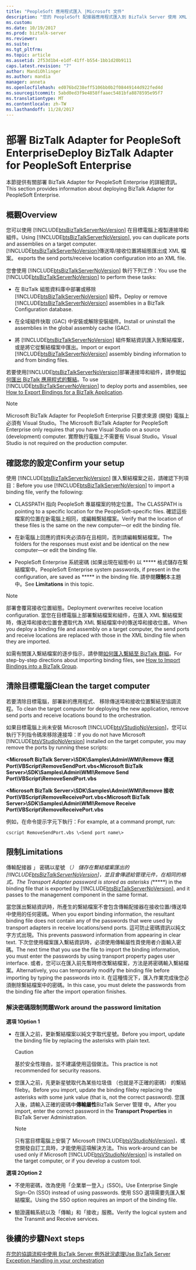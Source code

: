 ```yaml
---
title: "PeopleSoft 應用程式匯入 |Microsoft 文件"
description: "您的 PeopleSoft 配接器應用程式匯入到 BizTalk Server 使用 XML 繫結檔案，而讀取的任何限制，當匯入"
ms.custom: 
ms.date: 10/19/2017
ms.prod: biztalk-server
ms.reviewer: 
ms.suite: 
ms.tgt_pltfrm: 
ms.topic: article
ms.assetid: 2f53d1b4-e1df-41ff-b554-1bb1d20b9111
caps.latest.revision: "7"
author: MandiOhlinger
ms.author: mandia
manager: anneta
ms.openlocfilehash: ed076bd238eff5106bb0b2f08449144d922fed4d
ms.sourcegitcommit: 5abd0ed3f9e4858ffaaec5481bfa8878595e95f7
ms.translationtype: MT
ms.contentlocale: zh-TW
ms.lasthandoff: 11/28/2017
---
```

# <a name="deploy-biztalk-adapter-for-peoplesoft-enterprise"></a><span data-ttu-id="bc3a0-103">部署 BizTalk Adapter for PeopleSoft Enterprise</span><span class="sxs-lookup"><span data-stu-id="bc3a0-103">Deploy BizTalk Adapter for PeopleSoft Enterprise</span></span>
<span data-ttu-id="bc3a0-104">本節提供有關部署 BizTalk Adapter for PeopleSoft Enterprise 的詳細資訊。</span><span class="sxs-lookup"><span data-stu-id="bc3a0-104">This section provides information about deploying BizTalk Adapter for PeopleSoft Enterprise.</span></span>  

## <a name="overview"></a><span data-ttu-id="bc3a0-105">概觀</span><span class="sxs-lookup"><span data-stu-id="bc3a0-105">Overview</span></span>
<span data-ttu-id="bc3a0-106">您可以使用 [!INCLUDE[btsBizTalkServerNoVersion](../includes/btsbiztalkservernoversion-md.md)] 在目標電腦上複製連接埠和組件。</span><span class="sxs-lookup"><span data-stu-id="bc3a0-106">Using [!INCLUDE[btsBizTalkServerNoVersion](../includes/btsbiztalkservernoversion-md.md)], you can duplicate ports and assemblies on a target computer.</span></span> [!INCLUDE[btsBizTalkServerNoVersion](../includes/btsbiztalkservernoversion-md.md)]<span data-ttu-id="bc3a0-107">傳送埠/接收位置將組態匯出成 XML 檔案。</span><span class="sxs-lookup"><span data-stu-id="bc3a0-107"> exports the send ports/receive location configuration into an XML file.</span></span>  
  
 <span data-ttu-id="bc3a0-108">您會使用 [!INCLUDE[btsBizTalkServerNoVersion](../includes/btsbiztalkservernoversion-md.md)] 執行下列工作：</span><span class="sxs-lookup"><span data-stu-id="bc3a0-108">You use the [!INCLUDE[btsBizTalkServerNoVersion](../includes/btsbiztalkservernoversion-md.md)] to perform these tasks:</span></span>  
  
-   <span data-ttu-id="bc3a0-109">在 BizTalk 組態資料庫中部署或移除 [!INCLUDE[btsBizTalkServerNoVersion](../includes/btsbiztalkservernoversion-md.md)] 組件。</span><span class="sxs-lookup"><span data-stu-id="bc3a0-109">Deploy or remove [!INCLUDE[btsBizTalkServerNoVersion](../includes/btsbiztalkservernoversion-md.md)] assemblies in a BizTalk Configuration database.</span></span>  
  
-   <span data-ttu-id="bc3a0-110">在全域組件快取 (GAC) 中安裝或解除安裝組件。</span><span class="sxs-lookup"><span data-stu-id="bc3a0-110">Install or uninstall the assemblies in the global assembly cache (GAC).</span></span>  
  
-   <span data-ttu-id="bc3a0-111">將 [!INCLUDE[btsBizTalkServerNoVersion](../includes/btsbiztalkservernoversion-md.md)] 組件繫結資訊匯入到繫結檔案，或是將它從繫結檔案中匯出。</span><span class="sxs-lookup"><span data-stu-id="bc3a0-111">Import or export [!INCLUDE[btsBizTalkServerNoVersion](../includes/btsbiztalkservernoversion-md.md)] assembly binding information to and from binding files.</span></span>  
  
<span data-ttu-id="bc3a0-112">若要使用[!INCLUDE[btsBizTalkServerNoVersion](../includes/btsbiztalkservernoversion-md.md)]部署連接埠和組件，請參閱[如何匯出 BizTalk 應用程式的繫結](../core/how-to-export-bindings-for-a-biztalk-application.md)。</span><span class="sxs-lookup"><span data-stu-id="bc3a0-112">To use [!INCLUDE[btsBizTalkServerNoVersion](../includes/btsbiztalkservernoversion-md.md)] to deploy ports and assemblies, see [How to Export Bindings for a BizTalk Application](../core/how-to-export-bindings-for-a-biztalk-application.md).</span></span>  
  
> [!NOTE]
>  <span data-ttu-id="bc3a0-113">Microsoft BizTalk Adapter for PeopleSoft Enterprise 只要求來源 (開發) 電腦上必須有 Visual Studio。</span><span class="sxs-lookup"><span data-stu-id="bc3a0-113">The Microsoft BizTalk Adapter for PeopleSoft Enterprise only requires that you have Visual Studio on a source (development) computer.</span></span> <span data-ttu-id="bc3a0-114">實際執行電腦上不需要有 Visual Studio。</span><span class="sxs-lookup"><span data-stu-id="bc3a0-114">Visual Studio is not required on the production computer.</span></span>  

## <a name="confirm-your-setup"></a><span data-ttu-id="bc3a0-115">確認您的設定</span><span class="sxs-lookup"><span data-stu-id="bc3a0-115">Confirm your setup</span></span>
<span data-ttu-id="bc3a0-116">使用 [!INCLUDE[btsBizTalkServerNoVersion](../includes/btsbiztalkservernoversion-md.md)] 匯入繫結檔案之前，請確認下列項目：</span><span class="sxs-lookup"><span data-stu-id="bc3a0-116">Before you use [!INCLUDE[btsBizTalkServerNoVersion](../includes/btsbiztalkservernoversion-md.md)] to import a binding file, verify the following:</span></span>  
  
-   <span data-ttu-id="bc3a0-117">CLASSPATH 指向 PeopleSoft 專屬檔案的特定位置。</span><span class="sxs-lookup"><span data-stu-id="bc3a0-117">The CLASSPATH is pointing to a specific location for the PeopleSoft-specific files.</span></span> <span data-ttu-id="bc3a0-118">確認這些檔案的位置在新電腦上相同，或編輯繫結檔案。</span><span class="sxs-lookup"><span data-stu-id="bc3a0-118">Verify that the location of these files is the same on the new computer—or edit the binding file.</span></span>  
  
-   <span data-ttu-id="bc3a0-119">在新電腦上回應的資料夾必須存在且相同，否則請編輯繫結檔案。</span><span class="sxs-lookup"><span data-stu-id="bc3a0-119">The folders for the responses must exist and be identical on the new computer—or edit the binding file.</span></span>  
  
-   <span data-ttu-id="bc3a0-120">PeopleSoft Enterprise 系統密碼 (如果出現在組態中) 以 ***** 格式儲存在繫結檔案中。</span><span class="sxs-lookup"><span data-stu-id="bc3a0-120">PeopleSoft Enterprise system passwords, if present in the configuration, are saved as ***** in the binding file.</span></span> <span data-ttu-id="bc3a0-121">請參閱**限制**本主題中。</span><span class="sxs-lookup"><span data-stu-id="bc3a0-121">See **Limitations** in this topic.</span></span>

> [!NOTE]
>  <span data-ttu-id="bc3a0-122">部署會覆寫接收位置組態。</span><span class="sxs-lookup"><span data-stu-id="bc3a0-122">Deployment overwrites receive location configuration.</span></span> <span data-ttu-id="bc3a0-123">當您在目標電腦上部署繫結檔案和組件，在匯入 XML 繫結檔案時，傳送埠和接收位置會遭取代為 XML 繫結檔案中的傳送埠和接收位置。</span><span class="sxs-lookup"><span data-stu-id="bc3a0-123">When you deploy a binding file and assembly on a target computer, the send ports and receive locations are replaced with those in the XML binding file when they are imported.</span></span>  
  
 <span data-ttu-id="bc3a0-124">如需有關匯入繫結檔案的逐步指示，請參閱[如何匯入繫結至 BizTalk 群組](../core/how-to-import-bindings-into-a-biztalk-group.md)。</span><span class="sxs-lookup"><span data-stu-id="bc3a0-124">For step-by-step directions about importing binding files, see [How to Import Bindings into a BizTalk Group](../core/how-to-import-bindings-into-a-biztalk-group.md).</span></span> 
  
## <a name="clean-the-target-computer"></a><span data-ttu-id="bc3a0-125">清除目標電腦</span><span class="sxs-lookup"><span data-stu-id="bc3a0-125">Clean the target computer</span></span>
<span data-ttu-id="bc3a0-126">若要清除目標電腦，部署新的應用程式、 移除傳送埠和接收位置繫結至協調流程。</span><span class="sxs-lookup"><span data-stu-id="bc3a0-126">To clean the target computer for deploying the new application, remove send ports and receive locations bound to the orchestration.</span></span>  
  
<span data-ttu-id="bc3a0-127">如果目標電腦上尚未安裝 Microsoft [!INCLUDE[btsVStudioNoVersion](../includes/btsvstudionoversion-md.md)]，您可以執行下列指令碼來移除連接埠：</span><span class="sxs-lookup"><span data-stu-id="bc3a0-127">If you do not have Microsoft [!INCLUDE[btsVStudioNoVersion](../includes/btsvstudionoversion-md.md)] installed on the target computer, you may remove the ports by running these scripts:</span></span>  
  
<span data-ttu-id="bc3a0-128">**\<Microsoft BizTalk Server\>\SDK\Samples\Admin\WMI\Remove 傳送 Port\VBScript\RemoveSendPort.vbs**</span><span class="sxs-lookup"><span data-stu-id="bc3a0-128">**\<Microsoft BizTalk Server\>\SDK\Samples\Admin\WMI\Remove Send Port\VBScript\RemoveSendPort.vbs**</span></span>  
  
<span data-ttu-id="bc3a0-129">**\<Microsoft BizTalk Server\>\SDK\Samples\Admin\WMI\Remove 接收 Port\VBScript\RemoveReceivePort.vbs**</span><span class="sxs-lookup"><span data-stu-id="bc3a0-129">**\<Microsoft BizTalk Server\>\SDK\Samples\Admin\WMI\Remove Receive Port\VBScript\RemoveReceivePort.vbs**</span></span>  
  
<span data-ttu-id="bc3a0-130">例如，在命令提示字元下執行：</span><span class="sxs-lookup"><span data-stu-id="bc3a0-130">For example, at a command prompt, run:</span></span>  
  
```
cscript RemoveSendPort.vbs \<Send port name\>
```

## <a name="limitations"></a><span data-ttu-id="bc3a0-131">限制</span><span class="sxs-lookup"><span data-stu-id="bc3a0-131">Limitations</span></span>
<span data-ttu-id="bc3a0-132">傳輸配接器 」 密碼以星號 （*） 儲存在繫結檔案匯出的[!INCLUDE[btsBizTalkServerNoVersion](../includes/btsbiztalkservernoversion-md.md)]，並且會傳遞給管理元件，在相同的格式。</span><span class="sxs-lookup"><span data-stu-id="bc3a0-132">The Transport Adapter password is stored as asterisks (******) in the binding file that is exported by [!INCLUDE[btsBizTalkServerNoVersion](../includes/btsbiztalkservernoversion-md.md)], and it passes to the management component in the same format.</span></span>  
  
 <span data-ttu-id="bc3a0-133">當您匯出繫結資訊時，所產生的繫結檔案不會包含傳輸配接器在接收位置/傳送埠中使用的任何密碼。</span><span class="sxs-lookup"><span data-stu-id="bc3a0-133">When you export binding information, the resultant binding file does not contain any of the passwords that were used by transport adapters in receive locations/send ports.</span></span> <span data-ttu-id="bc3a0-134">這可防止密碼資訊以純文字方式出現。</span><span class="sxs-lookup"><span data-stu-id="bc3a0-134">This prevents password information from appearing in clear text.</span></span> <span data-ttu-id="bc3a0-135">下次您使用檔案匯入繫結資訊時，必須使用傳輸屬性頁使用者介面輸入密碼。</span><span class="sxs-lookup"><span data-stu-id="bc3a0-135">The next time that you use the file to import the binding information, you must enter the passwords by using transport property pages user interface.</span></span> <span data-ttu-id="bc3a0-136">或者，您可以在匯入前先暫時修改繫結檔案，方法是將密碼輸入繫結檔案。</span><span class="sxs-lookup"><span data-stu-id="bc3a0-136">Alternatively, you can temporarily modify the binding file before importing by typing the passwords into it.</span></span> <span data-ttu-id="bc3a0-137">在這種情況下，匯入作業完成後您必須刪除繫結檔案中的密碼。</span><span class="sxs-lookup"><span data-stu-id="bc3a0-137">In this case, you must delete the passwords from the binding file after the import operation finishes.</span></span>  
  

### <a name="work-around-the-password-limitation"></a><span data-ttu-id="bc3a0-138">解決密碼限制問題</span><span class="sxs-lookup"><span data-stu-id="bc3a0-138">Work around the password limitation</span></span>  

<span data-ttu-id="bc3a0-139">**選項 1**</span><span class="sxs-lookup"><span data-stu-id="bc3a0-139">**Option 1**</span></span>   
  
-   <span data-ttu-id="bc3a0-140">在匯入之前，更新繫結檔案以純文字取代星號。</span><span class="sxs-lookup"><span data-stu-id="bc3a0-140">Before you import, update the binding file by replacing the asterisks with plain text.</span></span>  
  
    > [!CAUTION]
    >  <span data-ttu-id="bc3a0-141">基於安全性理由，並不建議使用這個做法。</span><span class="sxs-lookup"><span data-stu-id="bc3a0-141">This practice is not recommended for security reasons.</span></span>  
  
-   <span data-ttu-id="bc3a0-142">您匯入之前，先更新星號取代為某些垃圾值 （也就是不正確的密碼） 的繫結 fileby。</span><span class="sxs-lookup"><span data-stu-id="bc3a0-142">Before you import, update the binding fileby replacing the asterisks with some junk value (that is, not the correct password).</span></span> <span data-ttu-id="bc3a0-143">您匯入後，請輸入正確的密碼中**傳輸屬性**BizTalk Server 管理 中。</span><span class="sxs-lookup"><span data-stu-id="bc3a0-143">After you import, enter the correct password in the **Transport Properties** in BizTalk Server Administration.</span></span>  
  
    > [!NOTE]
    >  <span data-ttu-id="bc3a0-144">只有當目標電腦上安裝了 Microsoft [!INCLUDE[btsVStudioNoVersion](../includes/btsvstudionoversion-md.md)]，或您開發自訂工具時，才能使用這項解決方法。</span><span class="sxs-lookup"><span data-stu-id="bc3a0-144">This work-around can be used only if Microsoft [!INCLUDE[btsVStudioNoVersion](../includes/btsvstudionoversion-md.md)] is installed on the target computer, or if you develop a custom tool.</span></span>  
  
<span data-ttu-id="bc3a0-145">**選項 2**</span><span class="sxs-lookup"><span data-stu-id="bc3a0-145">**Option 2**</span></span>  
  
-   <span data-ttu-id="bc3a0-146">不使用密碼，改為使用「企業單一登入」(SSO)。</span><span class="sxs-lookup"><span data-stu-id="bc3a0-146">Use Enterprise Single Sign-On (SSO) instead of using passwords.</span></span> <span data-ttu-id="bc3a0-147">使用 SSO 選項需要先匯入繫結檔案。</span><span class="sxs-lookup"><span data-stu-id="bc3a0-147">Using the SSO option requires an import of the binding file.</span></span>  
  
- <span data-ttu-id="bc3a0-148">驗證邏輯系統以及「傳輸」和「接收」服務。</span><span class="sxs-lookup"><span data-stu-id="bc3a0-148">Verify the logical system and the Transmit and Receive services.</span></span> 
  
## <a name="next-steps"></a><span data-ttu-id="bc3a0-149">後續的步驟</span><span class="sxs-lookup"><span data-stu-id="bc3a0-149">Next steps</span></span>
[<span data-ttu-id="bc3a0-150">在您的協調流程中使用 BizTalk Server 例外狀況處理</span><span class="sxs-lookup"><span data-stu-id="bc3a0-150">Use BizTalk Server Exception Handling in your orchestration</span></span>](../core/using-biztalk-server-exception-handling2.md)